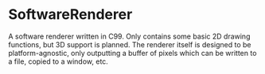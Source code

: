# SoftwareRenderer

A software renderer written in C99. Only contains some basic 2D drawing functions, but 3D support is planned.
The renderer itself is designed to be platform-agnostic, only outputting a buffer of pixels which can be written to a file, copied to a window, etc. 
